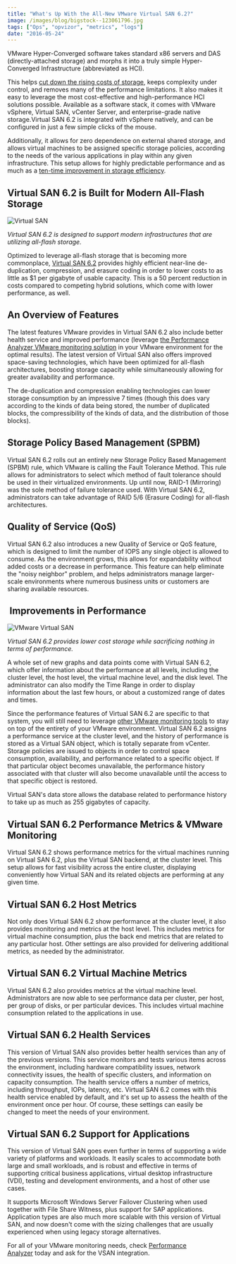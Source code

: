 ```yaml
---
title: "What's Up With the All-New VMware Virtual SAN 6.2?"
image: /images/blog/bigstock--123061796.jpg
tags: ["Ops", "opvizor", "metrics", "logs"]
date: "2016-05-24"
---
```


VMware Hyper-Converged software takes standard x86 servers and DAS (directly-attached storage) and morphs it into a truly simple Hyper-Converged Infrastructure (abbreviated as HCI). 

This helps [cut down the rising costs of storage](http://www.vmware.com/files/pdf/products/vsan/vmware-virtual-san-6-2-technical-white-paper.pdf), keeps complexity under control, and removes many of the performance limitations. It also makes it easy to leverage the most cost-effective and high-performance HCI solutions possible. Available as a software stack, it comes with VMware vSphere, Virtual SAN, vCenter Server, and enterprise-grade native storage.Virtual SAN 6.2 is integrated with vSphere natively, and can be configured in just a few simple clicks of the mouse. 

Additionally, it allows for zero dependence on external shared storage, and allows virtual machines to be assigned specific storage policies, according to the needs of the various applications in play within any given infrastructure. This setup allows for highly predictable performance and as much as a [ten-time improvement in storage efficiency](https://www.vmware.com/products/whats-new-virtual-san). 

## **Virtual SAN 6.2 is Built for Modern All-Flash Storage**

![Virtual SAN](/images/blog/bigstock--123061796.jpg)

_Virtual SAN 6.2 is designed to support modern infrastructures that are utilizing all-flash storage._

Optimized to leverage all-flash storage that is becoming more commonplace, [Virtual SAN 6.2](https://blogs.vmware.com/virtualblocks/2016/02/10/whats-new-vmware-virtual-san-6-2/) provides highly efficient near-line de-duplication, compression, and erasure coding in order to lower costs to as little as $1 per gigabyte of usable capacity. This is a 50 percent reduction in costs compared to competing hybrid solutions, which come with lower performance, as well. 

## **An Overview of Features** 

The latest features VMware provides in Virtual SAN 6.2 also include better health service and improved performance (leverage [the Performance Analyzer VMware monitoring solution](http://try.opvizor.com/perfanalyzer/) in your VMware environment for the optimal results). The latest version of Virtual SAN also offers improved space-saving technologies, which have been optimized for all-flash architectures, boosting storage capacity while simultaneously allowing for greater availability and performance. 

The de-duplication and compression enabling technologies can lower storage consumption by an impressive 7 times (though this does vary according to the kinds of data being stored, the number of duplicated blocks, the compressibility of the kinds of data, and the distribution of those blocks). 

## **Storage Policy Based Management (SPBM)** 

Virtual SAN 6.2 rolls out an entirely new Storage Policy Based Management (SPBM) rule, which VMware is calling the Fault Tolerance Method. This rule allows for administrators to select which method of fault tolerance should be used in their virtualized environments. Up until now, RAID-1 (Mirroring) was the sole method of failure tolerance used. With Virtual SAN 6.2, administrators can take advantage of RAID 5/6 (Erasure Coding) for all-flash architectures. 

## **Quality of Service (QoS)**

Virtual SAN 6.2 also introduces a new Quality of Service or QoS feature, which is designed to limit the number of IOPS any single object is allowed to consume. As the environment grows, this allows for expandability without added costs or a decrease in performance. This feature can help eliminate the "noisy neighbor" problem, and helps administrators manage larger-scale environments where numerous business units or customers are sharing available resources. 

##  **Improvements in Performance**

![VMware Virtual SAN](/images/blog/bigstock--125277152.jpg)

_Virtual SAN 6.2 provides lower cost storage while sacrificing nothing in terms of performance._

A whole set of new graphs and data points come with Virtual SAN 6.2, which offer information about the performance at all levels, including the cluster level, the host level, the virtual machine level, and the disk level. The administrator can also modify the Time Range in order to display information about the last few hours, or about a customized range of dates and times. 

Since the performance features of Virtual SAN 6.2 are specific to that system, you will still need to leverage [other VMware monitoring tools](http://try.opvizor.com/perfanalyzer/) to stay on top of the entirety of your VMware environment. Virtual SAN 6.2 assigns a performance service at the cluster level, and the history of performance is stored as a Virtual SAN object, which is totally separate from vCenter. Storage policies are issued to objects in order to control space consumption, availability, and performance related to a specific object. If that particular object becomes unavailable, the performance history associated with that cluster will also become unavailable until the access to that specific object is restored. 

Virtual SAN's data store allows the database related to performance history to take up as much as 255 gigabytes of capacity. 

## **Virtual SAN 6.2 Performance Metrics & VMware Monitoring** 

Virtual SAN 6.2 shows performance metrics for the virtual machines running on Virtual SAN 6.2, plus the Virtual SAN backend, at the cluster level. This setup allows for fast visibility across the entire cluster, displaying conveniently how Virtual SAN and its related objects are performing at any given time. 

## **Virtual SAN 6.2 Host Metrics** 

Not only does Virtual SAN 6.2 show performance at the cluster level, it also provides monitoring and metrics at the host level. This includes metrics for virtual machine consumption, plus the back end metrics that are related to any particular host. Other settings are also provided for delivering additional metrics, as needed by the administrator. 

## **Virtual SAN 6.2 Virtual Machine Metrics** 

Virtual SAN 6.2 also provides metrics at the virtual machine level. Administrators are now able to see performance data per cluster, per host, per group of disks, or per particular devices. This includes virtual machine consumption related to the applications in use. 

## **Virtual SAN 6.2 Health Services** 

This version of Virtual SAN also provides better health services than any of the previous versions. This service monitors and tests various items across the environment, including hardware compatibility issues, network connectivity issues, the health of specific clusters, and information on capacity consumption. The health service offers a number of metrics, including throughput, IOPs, latency, etc. Virtual SAN 6.2 comes with this health service enabled by default, and it's set up to assess the health of the environment once per hour. Of course, these settings can easily be changed to meet the needs of your environment. 

## **Virtual SAN 6.2 Support for Applications** 

This version of Virtual SAN goes even further in terms of supporting a wide variety of platforms and workloads. It easily scales to accommodate both large and small workloads, and is robust and effective in terms of supporting critical business applications, virtual desktop infrastructure (VDI), testing and development environments, and a host of other use cases. 

It supports Microsoft Windows Server Failover Clustering when used together with File Share Witness, plus support for SAP applications. Application types are also much more scalable with this version of Virtual SAN, and now doesn't come with the sizing challenges that are usually experienced when using legacy storage alternatives. 

For all of your VMware monitoring needs, check [Performance Analyzer](http://try.opvizor.com/perfanalyzer/) today and ask for the VSAN integration.
